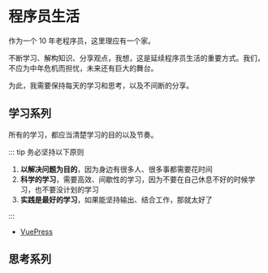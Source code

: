# 程序员生活

作为一个 10 年老程序员，这里理应有一个家。

不断学习、解构知识、分享观点，我想，这是延续程序员生活的重要方式。我们，不应为中年危机而担忧，未来还有巨大的舞台。

为此，我需要保持每天的学习和思考，以及不间断的分享。

## 学习系列

所有的学习，都应当清楚学习的目的以及节奏。

::: tip 务必坚持以下原则

1. **以解决问题为目的**，因为身边有很多人、很多事都需要花时间
2. **科学的学习**，需要高效、间歇性的学习，因为不要在自己休息不好的时候学习，也不要没计划的学习
3. **实践是最好的学习**，如果能坚持输出、结合工作，那就太好了

:::

- [VuePress](/study/vuepress/)

## 思考系列
